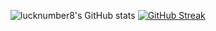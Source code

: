 ![lucknumber8's GitHub stats](https://github-readme-stats.vercel.app/api?username=lucknumber8&show_icons=true&theme=dark)
[![GitHub Streak](https://github-readme-streak-stats.herokuapp.com/?user=DenverCoder1&theme=dark)](https://git.io/streak-stats)
